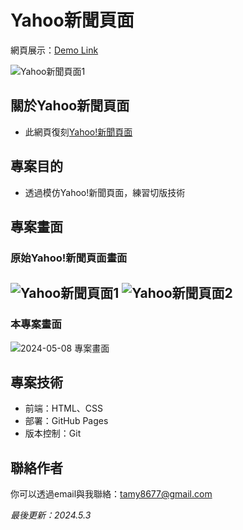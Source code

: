 # Yahoo新聞頁面
網頁展示：[Demo Link](https://tamytsai.github.io/Yahoo-news-page/)

![Yahoo新聞頁面1](https://github.com/TamyTsai/Yahoo-news-page/assets/97825677/bddf7458-3943-4195-bcec-ed48a765d17e)

## 關於Yahoo新聞頁面
- 此網頁復刻[Yahoo!新聞頁面](https://tw.news.yahoo.com/)

## 專案目的
- 透過模仿Yahoo!新聞頁面，練習切版技術

<!-- ## 簡介
- [Demo Link](https://tamytsai.github.io/Yahoo-news-page/)
- 本專案以HTML及CSS刻出模仿Yahoo!新聞頁面之網頁，為一頁式靜態網頁 -->

## 專案畫面
### 原始Yahoo!新聞頁面畫面
![Yahoo新聞頁面1](https://github.com/TamyTsai/Yahoo-news-page/assets/97825677/bddf7458-3943-4195-bcec-ed48a765d17e)
![Yahoo新聞頁面2](https://github.com/TamyTsai/Yahoo-news-page/assets/97825677/119d7d11-e2cf-4c43-9fe7-b68812dee860)
---
### 本專案畫面
![2024-05-08 專案畫面](https://github.com/TamyTsai/Yahoo-news-page/assets/97825677/c5b32708-da67-4008-8ea0-b1ff11228358)

<!-- ## 安裝
### 取得專案
```bash
git clone https://github.com/TamyTsai/Yahoo-news-page.git
```
### 移動到專案內
```bash
cd Yahoo-news-page
```

## 檔案說明
- index.html - 頁面之HTML
- stylesheet.css - 頁面之樣式 -->

## 專案技術
- 前端：HTML、CSS
- 部署：GitHub Pages
- 版本控制：Git

## 聯絡作者
你可以透過email與我聯絡：tamy8677@gmail.com

<i>最後更新：2024.5.3</i>
